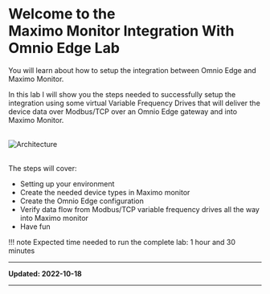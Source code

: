 # Welcome to the </br>Maximo Monitor Integration With Omnio Edge Lab
You will learn about how to setup the integration between Omnio Edge and Maximo Monitor.

In this lab I will show you the steps needed to successfully setup the integration using some virtual Variable Frequency Drives that will deliver the device data over Modbus/TCP over an Omnio Edge gateway and into Maximo Monitor.</br></br>

![Architecture](/img/omnio_8.8/index_01.png)</br></br>





The steps will cover:

* Setting up your environment
* Create the needed device types in Maximo monitor
* Create the Omnio Edge configuration
* Verify data flow from Modbus/TCP variable frequency drives all the way into Maximo monitor
* Have fun

!!! note
    Expected time needed to run the complete lab: 1 hour and 30 minutes

---

**Updated: 2022-10-18**

---